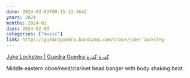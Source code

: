 ```yaml
---
date: 2024-02-03T00:15:33.564Z
years: 2024
months: 2024-02
days: 2024-02-03
categories: ["music"]
link: https://guedraguedra.bandcamp.com/track/juke-lockstep
---
```

[Juke Lockstep | Guedra Guedra كدرة كدرة](https://guedraguedra.bandcamp.com/track/juke-lockstep)

Middle eastern oboe/reed/clarinet head banger with body shaking beat.
